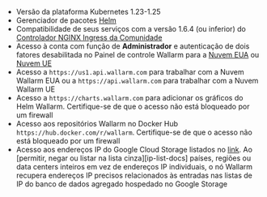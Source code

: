 * Versão da plataforma Kubernetes 1.23-1.25
* Gerenciador de pacotes [Helm](https://helm.sh/)
* Compatibilidade de seus serviços com a versão 1.6.4 (ou inferior) do [Controlador NGINX Ingress da Comunidade](https://github.com/kubernetes/ingress-nginx)
* Acesso à conta com função de **Administrador** e autenticação de dois fatores desabilitada no Painel de controle Wallarm para a [Nuvem EUA](https://us1.my.wallarm.com/) ou [Nuvem UE](https://my.wallarm.com/)
* Acesso a `https://us1.api.wallarm.com` para trabalhar com a Nuvem Wallarm EUA ou a `https://api.wallarm.com` para trabalhar com a Nuvem Wallarm UE
* Acesso a `https://charts.wallarm.com` para adicionar os gráficos do Helm Wallarm. Certifique-se de que o acesso não está bloqueado por um firewall
* Acesso aos repositórios Wallarm no Docker Hub `https://hub.docker.com/r/wallarm`. Certifique-se de que o acesso não está bloqueado por um firewall
* Acesso aos endereços IP do Google Cloud Storage listados no [link](https://www.gstatic.com/ipranges/goog.json). Ao [permitir, negar ou listar na lista cinza][ip-list-docs] países, regiões ou data centers inteiros em vez de endereços IP individuais, o nó Wallarm recupera endereços IP precisos relacionados às entradas nas listas de IP do banco de dados agregado hospedado no Google Storage